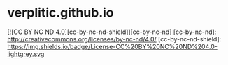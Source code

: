 # verplitic.github.io
[![CC BY NC ND 4.0][cc-by-nc-nd-shield]][cc-by-nc-nd]
[cc-by-nc-nd]: http://creativecommons.org/licenses/by-nc-nd/4.0/
[cc-by-nc-nd-shield]: https://img.shields.io/badge/License-CC%20BY%20NC%20ND%204.0-lightgrey.svg
